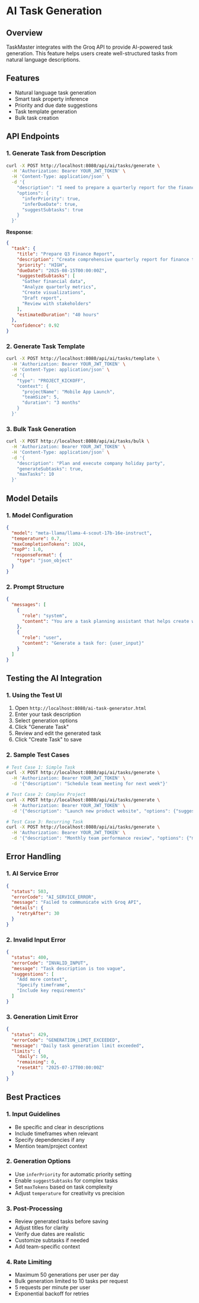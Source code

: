 # AI Task Generation

## Overview
TaskMaster integrates with the Groq API to provide AI-powered task generation. This feature helps users create well-structured tasks from natural language descriptions.

## Features
- Natural language task generation
- Smart task property inference
- Priority and due date suggestions
- Task template generation
- Bulk task creation

## API Endpoints

### 1. Generate Task from Description
```bash
curl -X POST http://localhost:8080/api/ai/tasks/generate \
  -H 'Authorization: Bearer YOUR_JWT_TOKEN' \
  -H 'Content-Type: application/json' \
  -d '{
    "description": "I need to prepare a quarterly report for the finance team by next month",
    "options": {
      "inferPriority": true,
      "inferDueDate": true,
      "suggestSubtasks": true
    }
  }'
```

**Response**:
```json
{
  "task": {
    "title": "Prepare Q3 Finance Report",
    "description": "Create comprehensive quarterly report for finance team including financial analysis and key metrics",
    "priority": "HIGH",
    "dueDate": "2025-08-15T00:00:00Z",
    "suggestedSubtasks": [
      "Gather financial data",
      "Analyze quarterly metrics",
      "Create visualizations",
      "Draft report",
      "Review with stakeholders"
    ],
    "estimatedDuration": "40 hours"
  },
  "confidence": 0.92
}
```

### 2. Generate Task Template
```bash
curl -X POST http://localhost:8080/api/ai/tasks/template \
  -H 'Authorization: Bearer YOUR_JWT_TOKEN' \
  -H 'Content-Type: application/json' \
  -d '{
    "type": "PROJECT_KICKOFF",
    "context": {
      "projectName": "Mobile App Launch",
      "teamSize": 5,
      "duration": "3 months"
    }
  }'
```

### 3. Bulk Task Generation
```bash
curl -X POST http://localhost:8080/api/ai/tasks/bulk \
  -H 'Authorization: Bearer YOUR_JWT_TOKEN' \
  -H 'Content-Type: application/json' \
  -d '{
    "description": "Plan and execute company holiday party",
    "generateSubtasks": true,
    "maxTasks": 10
  }'
```

## Model Details

### 1. Model Configuration
```json
{
  "model": "meta-llama/llama-4-scout-17b-16e-instruct",
  "temperature": 0.7,
  "maxCompletionTokens": 1024,
  "topP": 1.0,
  "responseFormat": {
    "type": "json_object"
  }
}
```

### 2. Prompt Structure
```json
{
  "messages": [
    {
      "role": "system",
      "content": "You are a task planning assistant that helps create well-structured tasks from natural language descriptions."
    },
    {
      "role": "user",
      "content": "Generate a task for: {user_input}"
    }
  ]
}
```

## Testing the AI Integration

### 1. Using the Test UI
1. Open `http://localhost:8080/ai-task-generator.html`
2. Enter your task description
3. Select generation options
4. Click "Generate Task"
5. Review and edit the generated task
6. Click "Create Task" to save

### 2. Sample Test Cases
```bash
# Test Case 1: Simple Task
curl -X POST http://localhost:8080/api/ai/tasks/generate \
  -H 'Authorization: Bearer YOUR_JWT_TOKEN' \
  -d '{"description": "Schedule team meeting for next week"}'

# Test Case 2: Complex Project
curl -X POST http://localhost:8080/api/ai/tasks/generate \
  -H 'Authorization: Bearer YOUR_JWT_TOKEN' \
  -d '{"description": "Launch new product website", "options": {"suggestSubtasks": true}}'

# Test Case 3: Recurring Task
curl -X POST http://localhost:8080/api/ai/tasks/generate \
  -H 'Authorization: Bearer YOUR_JWT_TOKEN' \
  -d '{"description": "Monthly team performance review", "options": {"makeRecurring": true}}'
```

## Error Handling

### 1. AI Service Error
```json
{
  "status": 503,
  "errorCode": "AI_SERVICE_ERROR",
  "message": "Failed to communicate with Groq API",
  "details": {
    "retryAfter": 30
  }
}
```

### 2. Invalid Input Error
```json
{
  "status": 400,
  "errorCode": "INVALID_INPUT",
  "message": "Task description is too vague",
  "suggestions": [
    "Add more context",
    "Specify timeframe",
    "Include key requirements"
  ]
}
```

### 3. Generation Limit Error
```json
{
  "status": 429,
  "errorCode": "GENERATION_LIMIT_EXCEEDED",
  "message": "Daily task generation limit exceeded",
  "limits": {
    "daily": 50,
    "remaining": 0,
    "resetAt": "2025-07-17T00:00:00Z"
  }
}
```

## Best Practices

### 1. Input Guidelines
- Be specific and clear in descriptions
- Include timeframes when relevant
- Specify dependencies if any
- Mention team/project context

### 2. Generation Options
- Use `inferPriority` for automatic priority setting
- Enable `suggestSubtasks` for complex tasks
- Set `maxTokens` based on task complexity
- Adjust `temperature` for creativity vs precision

### 3. Post-Processing
- Review generated tasks before saving
- Adjust titles for clarity
- Verify due dates are realistic
- Customize subtasks if needed
- Add team-specific context

### 4. Rate Limiting
- Maximum 50 generations per user per day
- Bulk generation limited to 10 tasks per request
- 5 requests per minute per user
- Exponential backoff for retries
